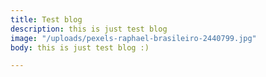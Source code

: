 ```yaml
---
title: Test blog
description: this is just test blog
image: "/uploads/pexels-raphael-brasileiro-2440799.jpg"
body: this is just test blog :)

---
```

